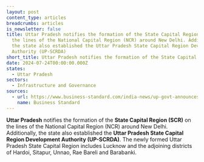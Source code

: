 ```yaml
---
layout: post
content_type: articles
breadcrumbs: articles
is_newsletter: false
title: Uttar Pradesh notifies the formation of the State Capital Region (SCR) on
  the lines of the National Capital Region (NCR) around New Delhi. Additionally,
  the state also established the Uttar Pradesh State Capital Region Development
  Authority (UP-SCRDA)
short_title: Uttar Pradesh notifies the formation of the State Capital Region (SCR)
date: 2024-07-24T00:00:00.000Z
states:
  - Uttar Pradesh
sectors:
  - Infrastructure and Governance
sources:
  - url: https://www.business-standard.com/india-news/up-govt-announces-formation-of-state-capital-region-on-lines-of-ncr-124072000014_1.html
    name: Business Standard
---
```

**Uttar Pradesh** notifies the formation of the **State Capital Region (SCR)** on the lines of the National Capital Region (NCR) around New Delhi. Additionally, the state also established the **Uttar Pradesh State Capital Region Development Authority (UP-SCRDA)**. The newly formed Uttar Pradesh State Capital Region includes Lucknow and the adjoining districts of Hardoi, Sitapur, Unnao, Rae Bareli and Barabanki.
